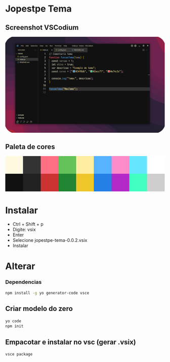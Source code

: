 # Jopestpe Tema

## Screenshot VSCodium

![screenshot](https://raw.githubusercontent.com/Jopestpe/vscode-tema/refs/heads/main/assets/screenshot_0.0.2.png)

## Paleta de cores
![cores](https://raw.githubusercontent.com/Jopestpe/vscode-tema/refs/heads/main/assets/cores.svg)

# Instalar

* Ctrl + Shift + p
* Digite: vsix
* Enter
* Selecione jopestpe-tema-0.0.2.vsix
* Instalar 

# Alterar

### Dependencias

```sh
npm install -g yo generator-code vsce
```

## Criar modelo do zero

```sh
yo code
npm init
```

## Empacotar e instalar no vsc (gerar .vsix)

```sh
vsce package
```

